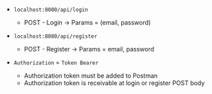 - `localhost:8080/api/login`
    - POST - Login -> Params = (email, password)
- `localhost:8080/api/register`
    - POST - Register -> Params = email, password
    
- `Authorization` = `Token Bearer`
    - Authorization token must be added to Postman
    - Authorization token is receivable at login or register POST body
